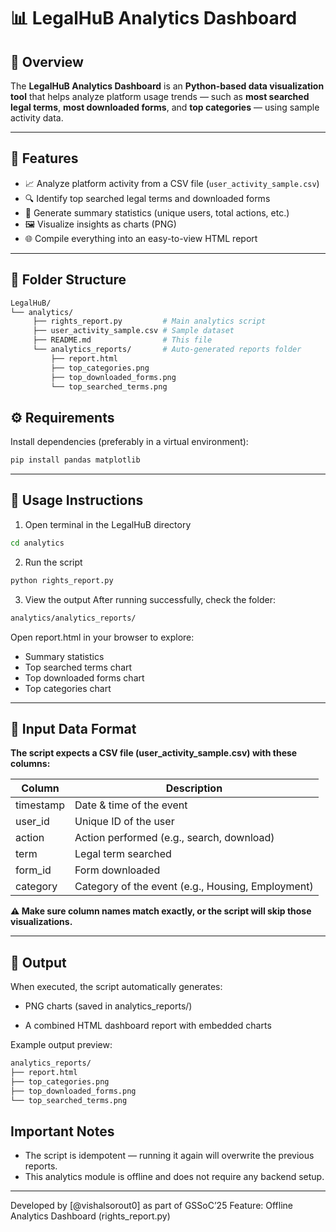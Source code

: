 # 📊 LegalHuB Analytics Dashboard

## 📝 Overview
The **LegalHuB Analytics Dashboard** is an **Python-based data visualization tool** that helps analyze platform usage trends — such as **most searched legal terms**, **most downloaded forms**, and **top categories** — using sample activity data.

---

## 🧠 Features

* 📈 Analyze platform activity from a CSV file (`user_activity_sample.csv`)
* 🔍 Identify top searched legal terms and downloaded forms
* 🧾 Generate summary statistics (unique users, total actions, etc.)
* 🖼️ Visualize insights as charts (PNG)
* 🌐 Compile everything into an easy-to-view HTML report

---

## 📂 Folder Structure
```bash 
LegalHuB/
└── analytics/
     ├── rights_report.py         # Main analytics script
     ├── user_activity_sample.csv # Sample dataset
     ├── README.md                # This file
     └── analytics_reports/       # Auto-generated reports folder
         ├── report.html
         ├── top_categories.png
         ├── top_downloaded_forms.png
         └── top_searched_terms.png

```



## ⚙️ Requirements

Install dependencies (preferably in a virtual environment):
```bash
pip install pandas matplotlib
```

---

## 🚀 Usage Instructions

1. Open terminal in the LegalHuB directory
```bash
cd analytics
```


2. Run the script
```bash
python rights_report.py
```

3. View the output
After running successfully, check the folder:
```bash
analytics/analytics_reports/
```
Open report.html in your browser to explore:

- Summary statistics
- Top searched terms chart
- Top downloaded forms chart
- Top categories chart


---


## 🧩 Input Data Format

**The script expects a CSV file (user_activity_sample.csv) with these columns:**

| Column     | Description                              |
|-------------|------------------------------------------|
| timestamp   | Date & time of the event                 |
| user_id     | Unique ID of the user                    |
| action      | Action performed (e.g., search, download)|
| term        | Legal term searched                      |
| form_id     | Form downloaded                          |
| category    | Category of the event (e.g., Housing, Employment) |


**⚠️ Make sure column names match exactly, or the script will skip those visualizations.**


---

## 🧾 Output

When executed, the script automatically generates:

- PNG charts (saved in analytics_reports/)

- A combined HTML dashboard report with embedded charts

Example output preview:
```bash
analytics_reports/
├── report.html
├── top_categories.png
├── top_downloaded_forms.png
└── top_searched_terms.png
```


## Important Notes
- The script is idempotent — running it again will overwrite the previous reports.
- This analytics module is offline and does not require any backend setup.

---

Developed by [@vishalsorout0] as part of GSSoC’25 
Feature: Offline Analytics Dashboard (rights_report.py)